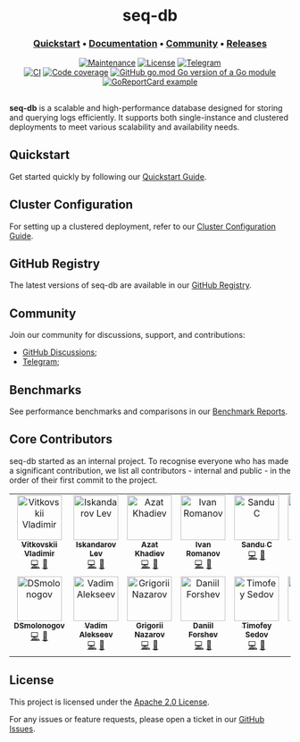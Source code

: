 <h1 align="center">
  seq-db
</h1>

<h3 align="center">
  <a href="https://ozontech.github.io/seq-db-docs/">Quickstart</a> &bull;
  <a href="https://ozontech.github.io/seq-db-docs/">Documentation</a> &bull;
  <a href="https://t.me/file_d_community/">Community</a> &bull;
  <a href="https://github.com/ozontech/seq-db/releases/">Releases</a>
</h3>

<div align="center">
  
  [![Maintenance](https://img.shields.io/badge/Maintained%3F-yes-green.svg)](https://GitHub.com/ozontech/seq-db/graphs/commit-activity)
  [![License](https://img.shields.io/github/license/ozontech/seq-db)](https://img.shields.io/github/license/ozontech/seq-db)
  [![Telegram](https://telegram-badge.vercel.app/api/telegram-badge?channelId=@file_d_community)](https://t.me/file_d_community)
  <br>
  [![CI](https://github.com/ozontech/seq-db/actions/workflows/ci.yml/badge.svg)](https://github.com/ozontech/seq-db/actions/workflows/go.yml)
  [![Code coverage](https://codecov.io/github/ozontech/seq-db/coverage.svg?branch=main)](https://codecov.io/github/ozontech/seq-db?branch=main)
  [![GitHub go.mod Go version of a Go module](https://img.shields.io/github/go-mod/go-version/ozontech/seq-db)](https://github.com/ozontech/seq-db)
  [![GoReportCard example](https://goreportcard.com/badge/github.com/ozontech/seq-db)](https://goreportcard.com/report/github.com/ozontech/seq-db)

</div>

<h2></h2>

**seq-db** is a scalable and high-performance database designed for storing and querying logs efficiently.
It supports both single-instance and clustered deployments to meet various scalability and availability needs.

## Quickstart

Get started quickly by following our [Quickstart Guide](https://ozontech.github.io/seq-db-docs/).

## Cluster Configuration

For setting up a clustered deployment, refer to
our [Cluster Configuration Guide](https://ozontech.github.io/seq-db-docs/#cluster-mode).

## GitHub Registry

The latest versions of seq-db are available in
our [GitHub Registry](https://github.com/ozontech/seq-db/pkgs/container/seq-db).

## Community

Join our community for discussions, support, and contributions:

- [GitHub Discussions](https://github.com/ozontech/seq-db/discussions);
- [Telegram](https://t.me/file_d_community);

## Benchmarks

See performance benchmarks and comparisons in
our [Benchmark Reports](https://ozontech.github.io/seq-db-docs/seq-db/benchmarks/).

## Core Contributors 
seq-db started as an internal project. To recognise everyone who has made
a significant contribution, we list all contributors - internal and public - in the order of their first commit to the project. 

<!-- ALL-CONTRIBUTORS-LIST:START - Do not remove or modify this section -->
<!-- prettier-ignore-start -->
<!-- markdownlint-disable -->
<table>
  <tbody>
    <tr>
      <td align="center" valign="top" width="14.28%"><a href="https://github.com/vitkovskii"><img src="https://avatars.githubusercontent.com/u/2269880?v=4?s=80" width="80px;" alt="Vitkovskii Vladimir"/><br /><sub><b>Vitkovskii Vladimir</b></sub></a><br /><a href="https://github.com/ozontech/seq-db/commits?author=vitkovskii" title="Code">💻</a> <a href="https://github.com/ozontech/seq-db/commits?author=vitkovskii" title="Documentation">📖</a></td>
      <td align="center" valign="top" width="14.28%"><a href="https://github.com/leviska"><img src="https://avatars.githubusercontent.com/u/14099557?v=4?s=80" width="80px;" alt="Iskandarov Lev"/><br /><sub><b>Iskandarov Lev</b></sub></a><br /><a href="https://github.com/ozontech/seq-db/commits?author=leviska" title="Code">💻</a> <a href="https://github.com/ozontech/seq-db/commits?author=leviska" title="Documentation">📖</a></td>
      <td align="center" valign="top" width="14.28%"><a href="https://github.com/anuriq"><img src="https://avatars.githubusercontent.com/u/1053116?v=4?s=80" width="80px;" alt="Azat Khadiev"/><br /><sub><b>Azat Khadiev</b></sub></a><br /><a href="https://github.com/ozontech/seq-db/commits?author=anuriq" title="Code">💻</a> <a href="https://github.com/ozontech/seq-db/commits?author=anuriq" title="Documentation">📖</a></td>
      <td align="center" valign="top" width="14.28%"><a href="https://github.com/vano144"><img src="https://avatars.githubusercontent.com/u/10050741?v=4?s=80" width="80px;" alt="Ivan Romanov"/><br /><sub><b>Ivan Romanov</b></sub></a><br /><a href="https://github.com/ozontech/seq-db/commits?author=vano144" title="Code">💻</a> <a href="https://github.com/ozontech/seq-db/commits?author=vano144" title="Documentation">📖</a></td>
      <td align="center" valign="top" width="14.28%"><a href="https://github.com/ssnd"><img src="https://avatars.githubusercontent.com/u/10348482?v=4?s=80" width="80px;" alt="Sandu C"/><br /><sub><b>Sandu C</b></sub></a><br /><a href="https://github.com/ozontech/seq-db/commits?author=ssnd" title="Code">💻</a> <a href="https://github.com/ozontech/seq-db/commits?author=ssnd" title="Documentation">📖</a></td>
      <td align="center" valign="top" width="14.28%"><a href="https://github.com/eguguchkin"><img src="https://avatars.githubusercontent.com/u/107068454?v=4?s=80" width="80px;" alt="Che"/><br /><sub><b>Che</b></sub></a><br /><a href="https://github.com/ozontech/seq-db/commits?author=eguguchkin" title="Code">💻</a> <a href="https://github.com/ozontech/seq-db/commits?author=eguguchkin" title="Documentation">📖</a></td>
      <td align="center" valign="top" width="14.28%"><a href="https://github.com/HeadHunter483"><img src="https://avatars.githubusercontent.com/u/31502412?v=4?s=80" width="80px;" alt="Oleg Don"/><br /><sub><b>Oleg Don</b></sub></a><br /><a href="https://github.com/ozontech/seq-db/commits?author=HeadHunter483" title="Code">💻</a> <a href="https://github.com/ozontech/seq-db/commits?author=HeadHunter483" title="Documentation">📖</a></td>
    </tr>
    <tr>
      <td align="center" valign="top" width="14.28%"><a href="https://github.com/DSmolonogov"><img src="https://avatars.githubusercontent.com/u/110113570?v=4?s=80" width="80px;" alt="DSmolonogov"/><br /><sub><b>DSmolonogov</b></sub></a><br /><a href="https://github.com/ozontech/seq-db/commits?author=DSmolonogov" title="Code">💻</a> <a href="https://github.com/ozontech/seq-db/commits?author=DSmolonogov" title="Documentation">📖</a></td>
      <td align="center" valign="top" width="14.28%"><a href="https://github.com/vadimalekseev"><img src="https://avatars.githubusercontent.com/u/45711528?v=4?s=80" width="80px;" alt="Vadim Alekseev"/><br /><sub><b>Vadim Alekseev</b></sub></a><br /><a href="https://github.com/ozontech/seq-db/commits?author=vadimalekseev" title="Code">💻</a> <a href="https://github.com/ozontech/seq-db/commits?author=vadimalekseev" title="Documentation">📖</a></td>
      <td align="center" valign="top" width="14.28%"><a href="https://github.com/izokina"><img src="https://avatars.githubusercontent.com/u/5451959?v=4?s=80" width="80px;" alt="Grigorii Nazarov"/><br /><sub><b>Grigorii Nazarov</b></sub></a><br /><a href="https://github.com/ozontech/seq-db/commits?author=izokina" title="Code">💻</a> <a href="https://github.com/ozontech/seq-db/commits?author=izokina" title="Documentation">📖</a></td>
      <td align="center" valign="top" width="14.28%"><a href="https://github.com/forshev"><img src="https://avatars.githubusercontent.com/u/19464491?v=4?s=80" width="80px;" alt="Daniil Forshev"/><br /><sub><b>Daniil Forshev</b></sub></a><br /><a href="https://github.com/ozontech/seq-db/commits?author=forshev" title="Code">💻</a> <a href="https://github.com/ozontech/seq-db/commits?author=forshev" title="Documentation">📖</a></td>
      <td align="center" valign="top" width="14.28%"><a href="https://github.com/moflotas"><img src="https://avatars.githubusercontent.com/u/42837378?v=4?s=80" width="80px;" alt="Timofey Sedov"/><br /><sub><b>Timofey Sedov</b></sub></a><br /><a href="https://github.com/ozontech/seq-db/commits?author=moflotas" title="Code">💻</a> <a href="https://github.com/ozontech/seq-db/commits?author=moflotas" title="Documentation">📖</a></td>
      <td align="center" valign="top" width="14.28%"><a href="https://github.com/dkharms"><img src="https://avatars.githubusercontent.com/u/29202384?v=4?s=80" width="80px;" alt="Daniil"/><br /><sub><b>Daniil</b></sub></a><br /><a href="https://github.com/ozontech/seq-db/commits?author=dkharms" title="Code">💻</a> <a href="https://github.com/ozontech/seq-db/commits?author=dkharms" title="Documentation">📖</a></td>
    </tr>
  </tbody>
</table>

<!-- markdownlint-restore -->
<!-- prettier-ignore-end -->

<!-- ALL-CONTRIBUTORS-LIST:END -->


## License

This project is licensed under the [Apache 2.0 License](https://github.com/ozontech/seq-db/blob/main/LICENSE).

For any issues or feature requests, please open a ticket in
our [GitHub Issues](https://github.com/ozontech/seq-db/issues).
